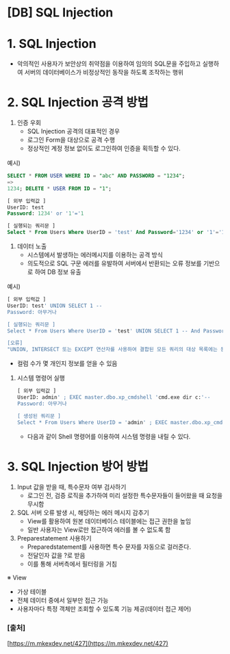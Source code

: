 # [DB] SQL Injection

# 1. SQL Injection

- 악의적인 사용자가 보안상의 취약점을 이용하여 임의의 SQL문을 주입하고 실행하여 서버의 데이터베이스가 비정상적인 동작을 하도록 조작하는 행위

# 2. SQL Injection 공격 방법

1. 인증 우회
    - SQL Injection 공격의 대표적인 경우
    - 로그인 Form을 대상으로 공격 수행
    - 정상적인 계정 정보 없이도 로그인하여 인증을 획득할 수 있다.

예시)

```sql
SELECT * FROM USER WHERE ID = "abc" AND PASSWORD = "1234";
=>
1234; DELETE * USER FROM ID = "1";
```

```sql
[ 외부 입력값 ]
UserID: test
Password: 1234' or '1'='1

[ 실행되는 쿼리문 ]
Select * From Users Where UserID = 'test' And Password='1234' or '1'='1'
```

1. 데이터 노출
    - 시스템에서 발생하는 에러메시지를 이용하는 공격 방식
    - 의도적으로 SQL 구문 에러를 유발하여 서버에서 반환되는 오류 정보를 기반으로 하여 DB 정보 유출

예시)

```sql
[ 외부 입력값 ]
UserID: test' UNION SELECT 1 --
Password: 아무거나

[ 실행되는 쿼리문 ]
Select * From Users Where UserID = 'test' UNION SELECT 1 -- And Password='아무거나'

[오류]
"UNION, INTERSECT 또는 EXCEPT 연산자를 사용하여 결합된 모든 쿼리의 대상 목록에는 동일한 개수의 식이 있어야 합니다." (SQL Server 기준)

```

- 컬럼 수가 몇 개인지 정보를 얻을 수 있음

1. 시스템 명령어 실행
    
    ```sql
    [ 외부 입력값 ]
    UserID: admin' ; EXEC master.dbo.xp_cmdshell 'cmd.exe dir c:'--
    Password: 아무거나
    
    [ 생성된 쿼리문 ]
    Select * From Users Where UserID = 'admin' ; EXEC master.dbo.xp_cmdshell 'cmd.exe dir c:'-- And Password='아무거나'
    
    ```
    
    - 다음과 같이 Shell 명령어를 이용하여 시스템 명령을 내릴 수 있다.
    

# 3. SQL Injection 방어 방법

1. Input 값을 받을 때, 특수문자 여부 검사하기
    - 로그인 전, 검증 로직을 추가하여 미리 설정한 특수문자들이 들어왔을 때 요청을 무시함
2. SQL 서버 오류 발생 시, 해당하는 에러 메시지 감추기
    - View를 활용하여 원본 데이터베이스 테이블에는 접근 권한을 높임
    - 일반 사용자는 View로만 접근하여 에러를 볼 수 없도록 함
3. Preparestatement 사용하기
    - Preparedstatement를 사용하면 특수 문자를 자동으로 걸러준다.
    - 전달인자 값을 ?로 받음
    - 이를 통해 서버측에서 필터링을 거침

※ View

- 가상 테이블
- 전체 데이터 중에서 일부만 접근 가능
- 사용자마다 특정 객체만 조회할 수 있도록 기능 제공(데이터 접근 제어)

### [출처]

[https://m.mkexdev.net/427](https://m.mkexdev.net/427)